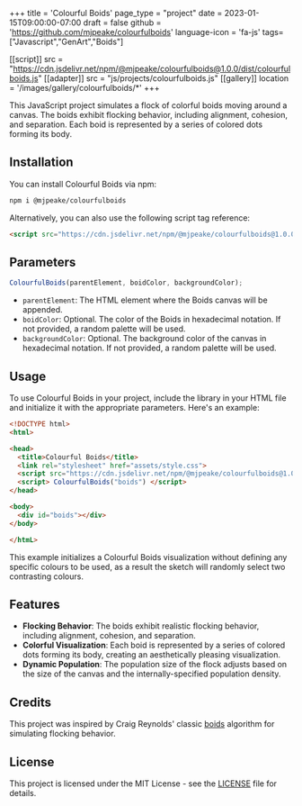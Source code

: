 +++
title = 'Colourful Boids'
page_type = "project"
date = 2023-01-15T09:00:00-07:00
draft = false
github = 'https://github.com/mjpeake/colourfulboids'
language-icon = 'fa-js'
tags=["Javascript","GenArt","Boids"]

[[script]]
  src = "https://cdn.jsdelivr.net/npm/@mjpeake/colourfulboids@1.0.0/dist/colourfulboids.js"
[[adapter]]
  src = "js/projects/colourfulboids.js"
[[gallery]]
  location = '/images/gallery/colourfulboids/*'
+++

This JavaScript project simulates a flock of colorful boids moving around a canvas. The boids exhibit flocking behavior, including alignment, cohesion, and separation. Each boid is represented by a series of colored dots forming its body.

## Installation

You can install Colourful Boids via npm:
```bash
npm i @mjpeake/colourfulboids
```

Alternatively, you can also use the following script tag reference:
```html
<script src="https://cdn.jsdelivr.net/npm/@mjpeake/colourfulboids@1.0.0/dist/colourfulboids.js"></script>
```

## Parameters

```javascript
ColourfulBoids(parentElement, boidColor, backgroundColor);
```

- `parentElement`: The HTML element where the Boids canvas will be appended.
- `boidColor`: Optional. The color of the Boids in hexadecimal notation. If not provided, a random palette will be used.
- `backgroundColor`: Optional. The background color of the canvas in hexadecimal notation. If not provided, a random palette will be used.

## Usage

To use Colourful Boids in your project, include the library in your HTML file and initialize it with the appropriate parameters. Here's an example:

```html {linenos=inline}
<!DOCTYPE html>
<html>

<head>
  <title>Colourful Boids</title>
  <link rel="stylesheet" href="assets/style.css">
  <script src="https://cdn.jsdelivr.net/npm/@mjpeake/colourfulboids@1.0.0/dist/colourfulboids.js"></script>
  <script> ColourfulBoids("boids") </script>
</head>

<body>
  <div id="boids"></div>
</body>

</htmL>
```

This example initializes a Colourful Boids visualization without defining any specific colours to be used, as a result the sketch will randomly select two contrasting colours.

## Features

- **Flocking Behavior**: The boids exhibit realistic flocking behavior, including alignment, cohesion, and separation.
- **Colorful Visualization**: Each boid is represented by a series of colored dots forming its body, creating an aesthetically pleasing visualization.
- **Dynamic Population**: The population size of the flock adjusts based on the size of the canvas and the internally-specified population density.

## Credits

This project was inspired by Craig Reynolds' classic [boids](https://www.red3d.com/cwr/boids/) algorithm for simulating flocking behavior.

## License

This project is licensed under the MIT License - see the [LICENSE](https://github.com/mjpeake/colourfulboids/blob/master/LICENSE) file for details.
